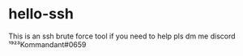 # hello-ssh
This is an ssh brute force tool 
if you need to help pls dm me discord ¹⁹²³Kommandant#0659
